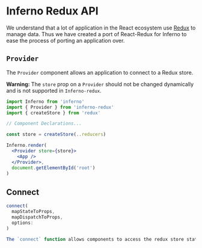 # Inferno Redux API

We understand that a lot of application in the React ecosystem use [Redux](//reduxjs.org) to manage data. Thus we have created a port of React-Redux for Inferno to ease the process of porting an application over. 

## `Provider`

The `Provider` component allows an application to connect to a Redux store. 

**Warning:** The `store` prop on a `Provider` should not be changed dynamically and is not supported in `Inferno-redux`. 

```jsx
import Inferno from 'inferno'
import { Provider } from 'inferno-redux'
import { createStore } from 'redux'

// Component Declarations... 

const store = createStore(..reducers)

Inferno.render(
  <Provider store={store}>
    <App />
  </Provider>,
  document.getElementById('root')
)
```

## Connect

```javascript
connect(
  mapStateToProps,
  mapDispatchToProps,
  options: 
)

The `connect` function allows components to access the redux store state 
